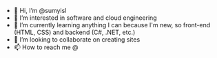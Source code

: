 - 👋 Hi, I’m @sumyisl
- 👀 I’m interested in software and cloud engineering
- 🌱 I’m currently learning anything I can because I'm new, so front-end (HTML, CSS) and backend (C#, .NET, etc.)
- 💞️ I’m looking to collaborate on creating sites
- 📫 How to reach me @

<!---
sumyisl/sumyisl is a ✨ special ✨ repository because its `README.md` (this file) appears on your GitHub profile.
You can click the Preview link to take a look at your changes.
--->
